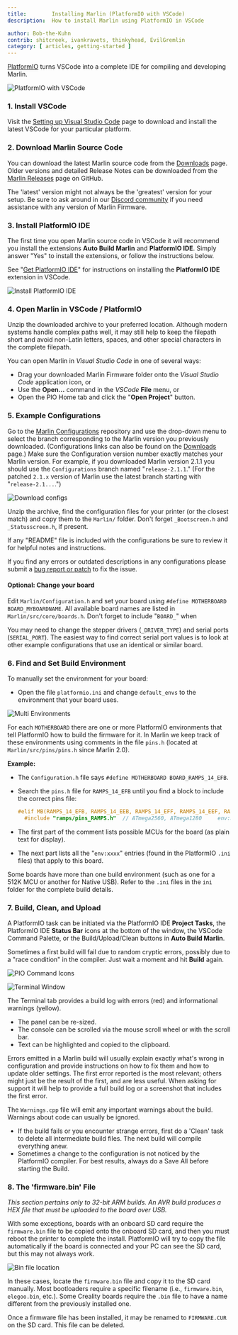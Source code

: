 ```yaml
---
title:        Installing Marlin (PlatformIO with VSCode)
description:  How to install Marlin using PlatformIO in VSCode

author: Bob-the-Kuhn
contrib: shitcreek, ivankravets, thinkyhead, EvilGremlin
category: [ articles, getting-started ]
---
```


[PlatformIO](//platformio.org/install/ide?install=vscode) turns VSCode into a complete IDE for compiling and developing Marlin.

![PlatformIO with VSCode](/assets/images/basics/install_platformio_vscode/platformio_vscode_screenshot.png)

### 1. Install VSCode

Visit the [Setting up Visual Studio Code](//code.visualstudio.com/docs/setup/setup-overview) page to download and install the latest VSCode for your particular platform.

### 2. Download Marlin Source Code

You can download the latest Marlin source code from the [Downloads](/meta/download/) page. Older versions and detailed Release Notes can be downloaded from the [Marlin Releases](//github.com/MarlinFirmware/Marlin/releases) page on GitHub.

The 'latest' version might not always be the 'greatest' version for your setup. Be sure to ask around in our [Discord community](//discord.gg/n5NJ59y) if you need assistance with any version of Marlin Firmware.

### 3. Install PlatformIO IDE

The first time you open Marlin source code in VSCode it will recommend you install the extensions **Auto Build Marlin** and **PlatformIO IDE**. Simply answer "Yes" to install the extensions, or follow the instructions below.

See "[Get PlatformIO IDE](//platformio.org/install/ide?install=vscode)" for instructions on installing the **PlatformIO IDE** extension in VSCode.

![Install PlatformIO IDE](/assets/images/basics/install_platformio_vscode/install_platformio_vscode.png)

### 4. Open Marlin in VSCode / PlatformIO

Unzip the downloaded archive to your preferred location. Although modern systems handle complex paths well, it may still help to keep the filepath short and avoid non-Latin letters, spaces, and other special characters in the complete filepath.

You can open Marlin in *Visual Studio Code* in one of several ways:
- Drag your downloaded Marlin Firmware folder onto the *Visual Studio Code* application icon, or
- Use the **Open…** command in the *VSCode* **File** menu, or
- Open the PIO Home tab and click the "**Open Project**" button.

### 5. Example Configurations

Go to the [Marlin Configurations](//github.com/MarlinFirmware/Configurations/) repository and use the drop-down menu to select the branch corresponding to the Marlin version you previously downloaded. (Configurations links can also be found on the [Downloads](/meta/download/) page.) Make sure the Configuration version number exactly matches your Marlin version. For example, if you downloaded Marlin version 2.1.1 you should use the `Configurations` branch named "`release-2.1.1`." (For the patched `2.1.x` version of Marlin use the latest branch starting with "`release-2.1...`.")

![Download configs](/assets/images/basics/install_platformio_vscode/download_configs.png)

Unzip the archive, find the configuration files for your printer (or the closest match) and copy them to the `Marlin/` folder. Don't forget `_Bootscreen.h` and `_Statusscreen.h`, if present.

If any "README" file is included with the configurations be sure to review it for helpful notes and instructions.

If you find any errors or outdated descriptions in any configurations please submit a [bug report or patch](//github.com/MarlinFirmware/MarlinDocumentation/issues) to fix the issue.

#### Optional: Change your board

Edit `Marlin/Configuration.h` and set your board using `#define MOTHERBOARD BOARD_MYBOARDNAME`. All available board names are listed in `Marlin/src/core/boards.h`. Don't forget to include "`BOARD_`" when 

You may need to change the stepper drivers (`_DRIVER_TYPE`) and serial ports (`SERIAL_PORT`). The easiest way to find correct serial port values is to look at other example configurations that use an identical or similar board.

### 6. Find and Set Build Environment

To manually set the environment for your board:

- Open the file `platformio.ini` and change `default_envs` to the environment that your board uses.

![Multi Environments](/assets/images/basics/install_platformio_vscode/platformio_ini.png)

For each `MOTHERBOARD` there are one or more PlatformIO environments that tell PlatformIO how to build the firmware for it. In Marlin we keep track of these environments using comments in the file `pins.h` (located at `Marlin/src/pins/pins.h` since Marlin 2.0).

**Example:**

  - The `Configuration.h` file says `#define MOTHERBOARD BOARD_RAMPS_14_EFB`.

  - Search the `pins.h` file for `RAMPS_14_EFB` until you find a block to include the correct pins file:
    ```cpp
    #elif MB(RAMPS_14_EFB, RAMPS_14_EEB, RAMPS_14_EFF, RAMPS_14_EEF, RAMPS_14_SF)
      #include "ramps/pins_RAMPS.h"  // ATmega2560, ATmega1280     env:mega2560 env:mega1280
    ```

  - The first part of the comment lists possible MCUs for the board (as plain text for display).

  - The next part lists all the "`env:xxxx`" entries (found in the PlatformIO `.ini` files) that apply to this board.

Some boards have more than one build environment (such as one for a 512K MCU or another for Native USB). Refer to the `.ini` files in the `ini` folder for the complete build details.

### 7. Build, Clean, and Upload

A PlatformIO task can be initiated via the PlatformIO IDE **Project Tasks**, the PlatformIO IDE **Status Bar** icons at the bottom of the window, the VSCode Command Palette, or the Build/Upload/Clean buttons in **Auto Build Marlin**.

Sometimes a first build will fail due to random cryptic errors, possibly due to a "race condition" in the compiler. Just wait a moment and hit **Build** again.

![PIO Command Icons](/assets/images/basics/install_platformio_vscode/pio_command_icons_call_outs.png)

![Terminal Window](/assets/images/basics/install_platformio_vscode/terminal_window.png)

The Terminal tab provides a build log with errors (red) and informational warnings (yellow).
- The panel can be re-sized.
- The console can be scrolled via the mouse scroll wheel or with the scroll bar.
- Text can be highlighted and copied to the clipboard.

Errors emitted in a Marlin build will usually explain exactly what's wrong in configuration and provide instructions on how to fix them and how to update older settings. The first error reported is the most relevant; others might just be the result of the first, and are less useful. When asking for support it will help to provide a full build log or a screenshot that includes the first error.

The `Warnings.cpp` file will emit any important warnings about the build. Warnings about code can usually be ignored.

- If the build fails or you encounter strange errors, first do a 'Clean' task to delete all intermediate build files. The next build will compile everything anew.
- Sometimes a change to the configuration is not noticed by the PlatformIO compiler. For best results, always do a Save All before starting the Build.

### 8. The 'firmware.bin' File

*This section pertains only to 32-bit ARM builds. An AVR build produces a HEX file that must be uploaded to the board over USB.*

With some exceptions, boards with an onboard SD card require the `firmware.bin` file to be copied onto the onboard SD card, and then you must reboot the printer to complete the install. PlatformIO will try to copy the file automatically if the board is connected and your PC can see the SD card, but this may not always work.

![Bin file location](/assets/images/basics/install_platformio_vscode/firmware_bin.png)

In these cases, locate the `firmware.bin` file and copy it to the SD card manually. Most bootloaders require a specific filename (i.e., `firmware.bin`, `elegoo.bin`, etc.). Some Creality boards require the `.bin` file to have a name different from the previously installed one.

Once a firmware file has been installed, it may be renamed to `FIRMWARE.CUR` on the SD card. This file can be deleted.
